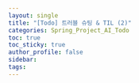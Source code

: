 ```yaml
---
layout: single
title: "[Todo] 트러블 슈팅 & TIL (2)"
categories: Spring_Project_AI_Todo
toc: true
toc_sticky: true
author_profile: false
sidebar: 
tags:
---
```

